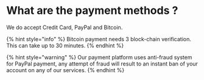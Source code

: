 # What are the payment methods ?

We do accept Credit Card, PayPal and Bitcoin.

{% hint style="info" %}
Bitcoin payment needs 3 block-chain verification. This can take up to 30 minutes.
{% endhint %}

{% hint style="warning" %}
Our payment platform uses anti-fraud system for PayPal payment, any attempt of fraud will result to an instant ban of your account on any of our services.
{% endhint %}




